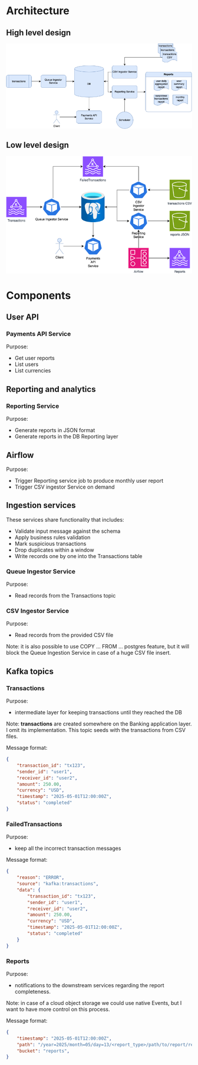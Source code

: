 # Architecture

## High level design

![image](static/HLD.png)

## Low level design
![image](static/LLD.png)

# Components

## User API
### Payments API Service

Purpose: 

- Get user reports
- List users
- List currencies

## Reporting and analytics
### Reporting Service

Purpose:

- Generate reports in JSON format
- Generate reports in the DB Reporting layer

## Airflow

Purpose:

- Trigger Reporting service job to produce monthly user report
- Trigger CSV ingestor Service on demand

## Ingestion services

These services share functionality that includes:

- Validate input message against the schema
- Apply business rules validation
- Mark suspicious transactions
- Drop duplicates within a window
- Write records one by one into the Transactions table

### Queue Ingestor Service

Purpose:
- Read records from the Transactions topic


### CSV Ingestor Service

Purpose:
- Read records from the provided CSV file

Note: it is also possible to use COPY ... FROM ... postgres feature, but it will block the Queue Ingestion Service in case of a huge CSV file insert.

## Kafka topics

### Transactions

Purpose:
- intermediate layer for keeping transactions until they reached the DB

Note: **transactions** are created somewhere on the Banking application layer. I omit its implementation. This topic seeds with the transactions from CSV files.

Message format:
```json
{
    "transaction_id": "tx123",
    "sender_id": "user1",
    "receiver_id": "user2",
    "amount": 250.00,
    "currency": "USD",
    "timestamp": "2025-05-01T12:00:00Z",
    "status": "completed"
}
```

### FailedTransactions

Purpose:
- keep all the incorrect transaction messages

Message format:
```json
{
    "reason": "ERROR",
    "source": "kafka:transactions",
    "data": {
        "transaction_id": "tx123",
        "sender_id": "user1",
        "receiver_id": "user2",
        "amount": 250.00,
        "currency": "USD",
        "timestamp": "2025-05-01T12:00:00Z",
        "status": "completed"
    }
}
```

### Reports

Purpose:
- notifications to the downstream services regarding the report completeness.

Note: in case of a cloud object storage we could use native Events, but I want to have more control on this process.

Message format:
```json
{
    "timestamp": "2025-05-01T12:00:00Z",
    "path": "/year=2025/month=05/day=13/<report_type>/path/to/report/report.json",
    "bucket": "reports",
}
